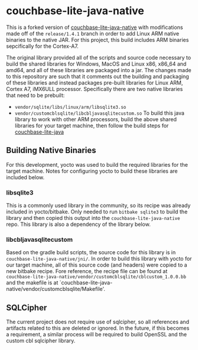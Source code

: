 # couchbase-lite-java-native #


This is a forked version of [couchbase-lite-java-native](https://github.com/couchbase/couchbase-lite-java-native) with modifications made off of the `release/1.4.1` branch in order to add Linux ARM native binaries to the native JAR. For this project, this build includes ARM binaries sepcifically for the Cortex-A7.

The original library provided all of the scripts and source code necessary to build the shared libraries for Windows, MacOS and Linux x86, x86_64 and amd64, and all of these libraries are packaged into a jar. The changes made to this repository are such that it comments out the building and packaging of these libraries and instead packages pre-built libraries for Linux ARM, Cortex A7, iMX6ULL processor. Specifically there are two native libraries that need to be prebuilt: 
* `vendor/sqlite/libs/linux/arm/libsqlite3.so`
* `vendor/customcblsqlite/libcbljavasqlitecustom.so`
To build this java library to work with other ARM processors, build the above shared libraries for your target machine, then follow the build steps for [couchbase-lite-java](https://github.com/nosidewen/couchbase-lite-java)

## Building Native Binaries
For this development, yocto was used to build the required libraries for the target machine. Notes for configuring yocto to build these libraries are included below.

### libsqlite3
This is a commonly used library in the community, so its recipe was already included in yocto/bitbake. Only needed to run `bitbake sqlite3` to build the library and then copied this output into the `couchbase-lite-java-native` repo. This library is also a dependency of the library below.

### libcbljavasqlitecustom
Based on the gradle build scripts, the source code for this library is in `couchbase-lite-java-native/jni/`. In order to build this library with yocto for our target machine, all of this source code (and headers) were copied to a new bitbake recipe. Fore reference, the recipe file can be found at `couchbase-lite-java-native/vendor/customcblsqlite/cblcustom_1.0.0.bb` and the makefile is at `couchbase-lite-java-native/vendor/customcblsqlite/Makefile'.

## SQLCipher
The current project does not require use of sqlcipher, so all references and artifacts related to this are deleted or ignored. In the future, if this becomes a requirement, a similar process will be required to build OpenSSL and the custom cbl sqlcipher library.

